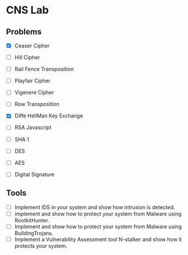 # CNS Lab

## Problems

- [x] Ceaser Cipher
- [ ] Hill Cipher
- [ ] Rail Fence Transposition
- [ ] Playfair Cipher
- [ ] Vigenere Cipher
- [ ] Row Transposition
- [x] Diffe HellMan Key Exchange
- [ ] RSA Javascript
- [ ] SHA 1
- [ ] DES
- [ ] AES
- [ ] Digital Signature


## Tools

- [ ] Implement IDS in your system and show how intrusion is detected.
- [ ] implement and show how to protect your system from Malware using RootkitHunter.
- [ ] Implement and show how to protect your system from Malware using BuildingTrojans.
- [ ] Implement a Vulnerability Assessment tool N-stalker and show how it protects your system.
